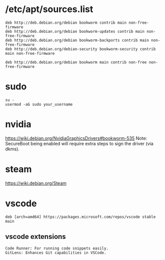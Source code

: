 # /etc/apt/sources.list
```
deb http://deb.debian.org/debian bookworm contrib main non-free-firmware
deb http://deb.debian.org/debian bookworm-updates contrib main non-free-firmware
deb http://deb.debian.org/debian bookworm-backports contrib main non-free-firmware
deb http://deb.debian.org/debian-security bookworm-security contrib main non-free-firmware

deb http://deb.debian.org/debian bookworm main contrib non-free non-free-firmware

```

# sudo
```
su -
usermod -aG sudo your_username
```

# nvidia
https://wiki.debian.org/NvidiaGraphicsDrivers#bookworm-535
Note: SecureBoot being enabled will require extra steps to sign the driver (via dkms).

# steam

https://wiki.debian.org/Steam

# vscode
``` /etc/apt/sources.d/
deb [arch=amd64] https://packages.microsoft.com/repos/vscode stable main
```
## vscode extensions
    Code Runner: For running code snippets easily.
    GitLens: Enhances Git capabilities in VSCode.
